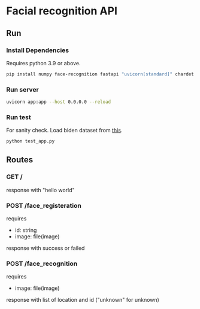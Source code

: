 # Facial recognition API

## Run

### Install Dependencies

Requires python 3.9 or above.

```bash
pip install numpy face-recognition fastapi "uvicorn[standard]" chardet requests python-multipart matplotlib
```

### Run server

```bash
uvicorn app:app --host 0.0.0.0 --reload
```

### Run test

For sanity check. Load biden dataset from [this](https://drive.google.com/drive/folders/1BtC5S1ZBDgm2QXzBwBpsV7b6vNsKV3wC?usp=share_link).

```bash
python test_app.py
```

## Routes

### GET /

response with "hello world"

### POST /face_registeration

requires
- id: string
- image: file(image)

response with success or failed

### POST /face_recognition

requires
- image: file(image)

response with list of location and id ("unknown" for unknown)